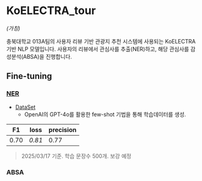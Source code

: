 # KoELECTRA_tour

*(가칭)*


충북대학교 013A팀의 사용자 리뷰 기반 관광지 추천 시스템에 사용되는 KoELECTRA 기반 NLP 모델입니다. 사용자의 리뷰에서 관심사를 추출(NER)하고, 해당 관심사를 감성분석(ABSA)을 진행합니다.

## Fine-tuning
### [NER](Finetuning/NER/finetuning_ner.ipynb)

- [DataSet](data/NER/generate/make_dataset.ipynb)
    - OpenAI의 GPT-4o를 활용한 few-shot 기법을 통해 학습데이터를 생성.

|F1|loss|precision|
|--|--|--|
|0.70|*0.81*|0.77|
> 2025/03/17 기준. 학습 문장수 500개. 보강 예정

### ABSA
